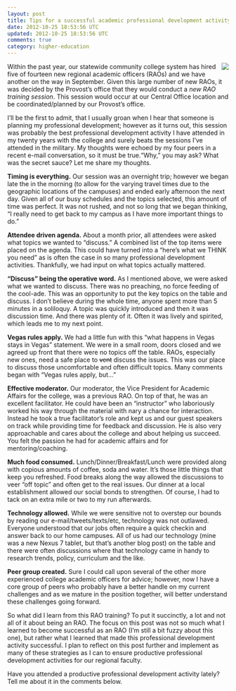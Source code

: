 ```yaml
---           
layout: post
title: Tips for a successful academic professional development activity
date: 2012-10-25 18:53:56 UTC
updated: 2012-10-25 18:53:56 UTC
comments: true
category: higher-education
---
```


<img src="http://1.bp.blogspot.com/-ijvM6gdoAEQ/UBLcgazaLFI/AAAAAAAA_TQ/LDWANWYI-Xk/s200/Professional+Development+Graphic.001.png" align="right" />Within the past year, our statewide community college system has hired five of fourteen new regional academic officers (RAOs) and we have another on the way in September. Given this large number of new RAOs, it was decided by the Provost’s office that they would conduct a _new RAO training session_. This session would occur at our Central Office location and be coordinated/planned by our Provost’s office.

I’ll be the first to admit, that I usually groan when I hear that someone is planning my professional development; however as it turns out, this session was probably the best professional development activity I have attended in my twenty years with the college and surely beats the sessions I’ve attended in the military. My thoughts were echoed by my four peers in a recent e-mail conversation, so it must be true.“Why,” you may ask? What was the secret sauce? Let me share my thoughts.

**Timing is everything.** Our session was an overnight trip; however we began late the in the morning (to allow for the varying travel times due to the geographic locations of the campuses) and ended early afternoon the next day. Given all of our busy schedules and the topics selected, this amount of time was perfect. It was not rushed, and not so long that we began thinking, “I really need to get back to my campus as I have more important things to do.”

**Attendee driven agenda.** About a month prior, all attendees were asked what topics we wanted to “discuss.” A combined list of the top items were placed on the agenda. This could have turned into a “here’s what we THINK you need” as is often the case in so many professional development activities. Thankfully, we had input on what topics actually mattered.

**“Discuss” being the operative word.** As I mentioned above, we were asked what we wanted to discuss. There was no preaching, no force feeding of the cool-ade. This was an opportunity to put the key topics on the table and discuss. I don’t believe during the whole time, anyone spent more than 5 minutes in a soliloquy. A topic was quickly introduced and then it was discussion time. And there was plenty of it. Often it was lively and spirited, which leads me to my next point.

**Vegas rules apply.** We had a little fun with this “what happens in Vegas stays in Vegas” statement. We were in a small room, doors closed and we agreed up front that there were no topics off the table. RAOs, especially new ones, need a safe place to <strike>vent</strike> discuss the issues. This was our place to discuss those uncomfortable and often difficult topics. Many comments began with “Vegas rules apply, but…”

**Effective moderator.** Our moderator, the Vice President for Academic Affairs for the college, was a previous RAO. On top of that, he was an excellent facilitator. He could have been an “instructor” who laboriously worked his way through the material with nary a chance for interaction. Instead he took a true&nbsp;facilitator’s&nbsp;role and kept us and our guest speakers on track while providing time for feedback and discussion. He is also very approachable and cares about the college and about helping us succeed. You felt the passion he had for academic affairs and for mentoring/coaching.

**Much food consumed.** Lunch/Dinner/Breakfast/Lunch were provided along with copious amounts of coffee, soda and water. It’s those little things that keep you refreshed. Food breaks along the way allowed the discussions to veer “off topic” and often get to the real issues. Our dinner at a local establishment allowed our social bonds to strengthen. Of course, I had to tack on an extra mile or two to my run afterwards.

**Technology allowed.** While we were sensitive not to overstep our bounds by reading our e-mail/tweets/texts/etc, technology was not outlawed. Everyone understood that our jobs often require a quick checkin and answer back to our home campuses. All of us had our technology (mine was a new Nexus 7 tablet, but that’s another blog post) on the table and there were often discussions where that technology came in handy to research trends, policy, curriculum and the like.

**Peer group created.** Sure I could call upon several of the other more experienced college academic officers for advice; however, now I have a core group of peers who probably have a better handle on my current challenges and as we mature in the position together, will better understand these challenges going forward.

So what did I learn from this RAO training? To put it succinctly, a lot and not all of it about being an RAO. The focus on this post was not so much what I learned to become successful as an RAO (I’m still a bit fuzzy about this one), but rather what I learned that made this professional development activity successful. I plan to reflect on this post further and implement as many of these strategies as I can to ensure productive professional development activities for our regional faculty.

Have you attended a productive professional development activity lately? Tell me about it in the comments below.
